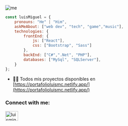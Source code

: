 
![me](https://user-images.githubusercontent.com/80079884/175787356-c49b404b-ae59-4247-a014-e434f18eb4d5.jpg)


```javascript
const luisMiguel = {
    pronouns: "He" | "Him",
    askMeAbout: ["web dev", "tech", "game","music"],
    technologies: {
        frontEnd: {
            js: ["React"],
            css: ["Bootstrap", "Sass"]
        },
        backEnd: ["C#",".Net", "PHP"],
        databases: ["MySql", "SQLServer"],
    }
};
```
- 👨‍💻 Todos mis proyectos disponibles en [https://portafolioluismc.netlify.app/](https://portafolioluismc.netlify.app/)

<h3 align="left">Connect with me:</h3>
<p align="left">
<a href="https://linkedin.com/in/luismiguelcc" target="blank"><img align="center" src="https://raw.githubusercontent.com/rahuldkjain/github-profile-readme-generator/master/src/images/icons/Social/linked-in-alt.svg" alt="luismiguelcc" height="30" width="40" /></a>
</p>


